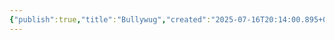 ```yaml
---
{"publish":true,"title":"Bullywug","created":"2025-07-16T20:14:00.895+02:00","modified":"2025-07-16T20:41:11.982+02:00","cssclasses":""}
---
```



